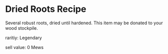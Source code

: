 # Dried Roots Recipe

Several robust roots, dried until hardened. This item may be donated to your wood stockpile.

raritiy: Legendary

sell value: 0 Mews